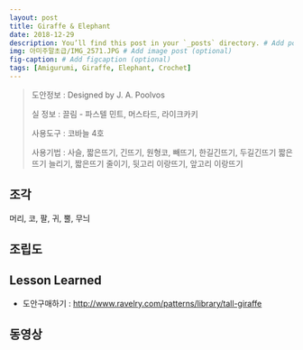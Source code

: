 ```yaml
---
layout: post
title: Giraffe & Elephant
date: 2018-12-29
description: You’ll find this post in your `_posts` directory. # Add post description (optional)
img: 아미주말초급/IMG_2571.JPG # Add image post (optional)
fig-caption: # Add figcaption (optional)
tags: [Amigurumi, Giraffe, Elephant, Crochet]
---
```


> 도안정보 : Designed by J. A. Poolvos
>
> 실 정보 : 끌림 - 파스텔 민트, 머스타드, 라이크카키
>
> 사용도구 : 코바늘 4호
>
> 사용기법 : 사슬, 짧은뜨기, 긴뜨기, 원형코, 빼뜨기, 한길긴뜨기, 두길긴뜨기
            짧은뜨기 늘리기, 짧은뜨기 줄이기, 뒷고리 이랑뜨기, 앞고리 이랑뜨기


## 조각
머리, 코, 팔, 귀, 뿔, 무늬

## 조립도

## Lesson Learned
* 도안구매하기 : http://www.ravelry.com/patterns/library/tall-giraffe

## 동영상
